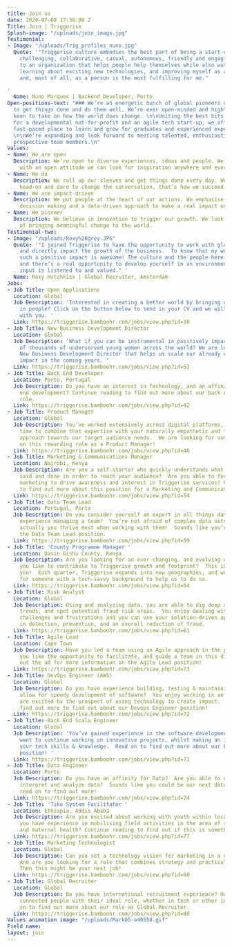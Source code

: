 ```yaml
---
title: Join us
date: 2020-07-09 17:30:00 Z
Title: Join | Triggerise
Splash-image: "/uploads/join_image.jpg"
Testimonial:
- Image: "/uploads/Trig_profiles_nuno.jpg"
  Quote: '"Triggerise culture embodies the best part of being a start-up - it''s relaxed,
    challenging, collaborative, casual, autonomous, friendly and engaging.  Contributing
    to an organization that helps people help themselves while also watching it grow,
    learning about exciting new technologies, and improving myself as a developer
    and, most of all, as a person is the most fulfilling for me."

'
  Name: Nuno Marques | Backend Developer, Porto
Open-positions-text: "### We’re an energetic bunch of global pioneers on a mission
  to get things done and do them well. We’re ever open-minded and highly impact-driven,
  keen to take on how the world does change. \n\nUniting the best bits of working
  for a developmental not-for-profit and an agile tech start-up, we offer an inspiring
  fast-paced place to learn and grow for graduates and experienced experts alike.
  \n\nWe’re expanding and look forward to meeting talented, enthusiastic and driven
  prospective team members.\n"
Values:
- Name: We are open
  Description: We’re open to diverse experiences, ideas and people. We believe that
    with an open attitude we can look for inspiration anywhere and everywhere.
- Name: We do
  Description: We roll up our sleeves and get things done every day. We tackle challenges
    head-on and dare to change the conversation, that’s how we succeed.
- Name: We are impact-driven
  Description: We put people at the heart of our actions. We emphasise evidence-based
    decision making and a data-driven approach to make a real impact on the ground.
- Name: We pioneer
  Description: We believe in innovation to trigger our growth. We look for new possibilities
    of bringing meaningful change to the world.
Testimonial-two:
- Image: "/uploads/Roxy%20grey.JPG"
  Quote: '"I joined Triggerise to have the opportunity to work with global colleagues,
    and directly impact the growth of the business.  To know that my work is creating
    such a positive impact is awesome! The culture and the people here are great,
    and there’s a real opportunity to develop yourself in an environment where your
    input is listened to and valued." '
  Name: Roxy Hotchkiss | Global Recruiter, Amsterdam
Jobs:
- Job Title: Open Applications
  Location: Global
  Job Description: 'Interested in creating a better world by bringing out the best
    in people? Click on the button below to send in your CV and we will get in touch
    with you. '
  Link: https://triggerise.bamboohr.com/jobs/view.php?id=38
- Job Title: New Business Development Director
  Location: Global
  Job Description: 'What if you can be instrumental in positively impacting hundreds
    of thousands of underserved young women across the world? We are looking for a
    New Business Development Director that helps us scale our already considerable
    impact in the coming years. '
  Link: https://triggerise.bamboohr.com/jobs/view.php?id=53
- Job Title: Back End Developer
  Location: Porto, Portugal
  Job Description: Do you have an interest in Technology, and an affinity for back
    end development? Continue reading to find out more about our back end developer
    role.
  Link: https://triggerise.bamboohr.com/jobs/view.php?id=42
- Job Title: Product Manager
  Location: Global
  Job Description: You’ve worked extensively across digital platforms, now is the
    time to combine that expertise with your naturally empathetic and forward-thinking
    approach towards our target audience needs.  We are looking for someone to take
    on this rewarding role as a Product Manager!
  Link: https://triggerise.bamboohr.com/jobs/view.php?id=46
- Job Title: Marketing & Communications Manager
  Location: Nairobi, Kenya
  Job Description: Are you a self-starter who quickly understands what needs to be
    said and done in order to reach your audience?  Are you able to focus on targeted
    marketing to drive awareness and interest in Triggerise services? Continue reading
    to find out more about this position for a Marketing and Communications Manager.
  Link: https://triggerise.bamboohr.com/jobs/view.php?id=54
- Job Title: Data Team Lead
  Location: Portugal, Porto
  Job Description: Do you consider yourself an expert in all things data, and have
    experience managing a team?  You’re not afraid of complex data sets and tools,
    actually you thrive most when working with them!  Sounds like you’re a fit for
    the Data Team Lead position.
  Link: https://triggerise.bamboohr.com/jobs/view.php?id=59
- Job Title: 'County Programme Manager '
  Location: Uasin Gishu County, Kenya
  Job Description: Are you looking for an ever-changing, and evolving working environment?  Would
    you like to contribute to Triggerise growth and footprint?  This is the role for
    you!  Each quarter, Triggerise expands into new geographies, and we are looking
    for someone with a tech-savvy background to help us to do so.
  Link: https://triggerise.bamboohr.com/jobs/view.php?id=64
- Job Title: Risk Analyst
  Location: Global
  Job Description: Using and analyzing data, you are able to dig deep and identify
    trends, and spot potential fraud risk areas.  You enjoy dealing with people’s
    challenges and frustrations and you can use your solution-driven approach to assist
    in detection, prevention, and an overall reduction of fraud.
  Link: https://triggerise.bamboohr.com/jobs/view.php?id=61
- Job Title: Agile Lead
  Location: Cape Town
  Job Description: Have you led a team using an Agile approach in the past?  Would
    you like the opportunity to facilitate, and guide a team in this direction?  Check
    out the ad for more information on the Agile Lead position!
  Link: https://triggerise.bamboohr.com/jobs/view.php?id=73
- Job Title: DevOps Engineer (AWS)
  Location: Global
  Job Description: Do you have experience building, testing & maintaining tools that
    allow for speedy development of software?  You enjoy working in an Agile way and
    are excited by the prospect of using technology to create impact.  Read on to
    find out more to find out about our Devops Engineer position!
  Link: https://triggerise.bamboohr.com/jobs/view.php?id=72
- Job Title: Back End Scala Engineer
  Location: Global
  Job Description: 'You’ve gained experience in the software development space, and
    want to continue working on innovative projects, whilst making an impact with
    your tech skills & knowledge.  Read on to find out more about our Backend Engineer
    position! '
  Link: https://triggerise.bamboohr.com/jobs/view.php?id=71
- Job Title: Data Engineer
  Location: Porto
  Job Description: Do you have an affinity for Data?  Are you able to use tools to
    interpret and analyze data?  Sounds like you could be our next data engineer,
    read on to find out more!
  Link: https://triggerise.bamboohr.com/jobs/view.php?id=74
- Job Title: 'Tiko System Facilitator '
  Location: Ethiopia, Addis Ababa
  Job Description: Are you excited about working with youth within local, urban communities?  Do
    you have experience in mobilising field activities in the area of sexual, reproductive
    and maternal health? Continue reading to find out if this is something for you!
  Link: https://triggerise.bamboohr.com/jobs/view.php?id=77
- Job Title: Marketing Technologist
  Location: Global
  Job Description: Can you set a technology vision for marketing in a digital world?
    And are you looking for a role that combines strategy and practical implementation?
    Then this might be your next job!
  Link: https://triggerise.bamboohr.com/jobs/view.php?id=60
- Job Title: Global Recruiter
  Location: Global
  Job Description: Do you have international recruitment experience? Have you successfully
    connected people with their ideal role, whether in tech or other industries?  Read
    on to find out more about our role as Global Recruiter.
  Link: https://triggerise.bamboohr.com/jobs/view.php?id=80
Values animation image: "/uploads/Mark05-a40558.gif"
Field name: 
layout: join
---
```


